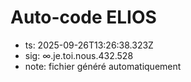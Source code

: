 # Auto-code ELIOS
- ts: 2025-09-26T13:26:38.323Z
- sig: ∞.je.toi.nous.432.528
- note: fichier généré automatiquement